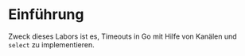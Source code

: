 # Einführung

Zweck dieses Labors ist es, Timeouts in Go mit Hilfe von Kanälen und `select` zu implementieren.

